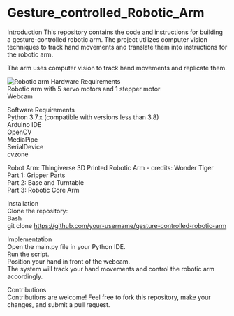 # Gesture_controlled_Robotic_Arm

Introduction
This repository contains the code and instructions for building a gesture-controlled robotic arm. The project utilizes computer vision techniques to track hand movements and translate them into instructions for the robotic arm.


The arm uses computer vision to track hand movements and replicate them.  

![Robotic arm]([(https://github.com/ad5454/Gesture_controlled_Robotic_Arm/blob/main/g.jpg)])
Hardware Requirements  
Robotic arm with 5 servo motors and 1 stepper motor  
Webcam  

Software Requirements  
Python 3.7.x (compatible with versions less than 3.8)  
Arduino IDE  
OpenCV  
MediaPipe  
SerialDevice  
cvzone  


Robot Arm: Thingiverse 3D Printed Robotic Arm - credits: Wonder Tiger  
Part 1: Gripper Parts  
Part 2: Base and Turntable  
Part 3: Robotic Core Arm  


Installation  
Clone the repository:  
Bash  
git clone https://github.com/your-username/gesture-controlled-robotic-arm  


Implementation  
Open the main.py file in your Python IDE.  
Run the script.  
Position your hand in front of the webcam.  
The system will track your hand movements and control the robotic arm accordingly.  


Contributions  
Contributions are welcome! Feel free to fork this repository, make your changes, and submit a pull request.
